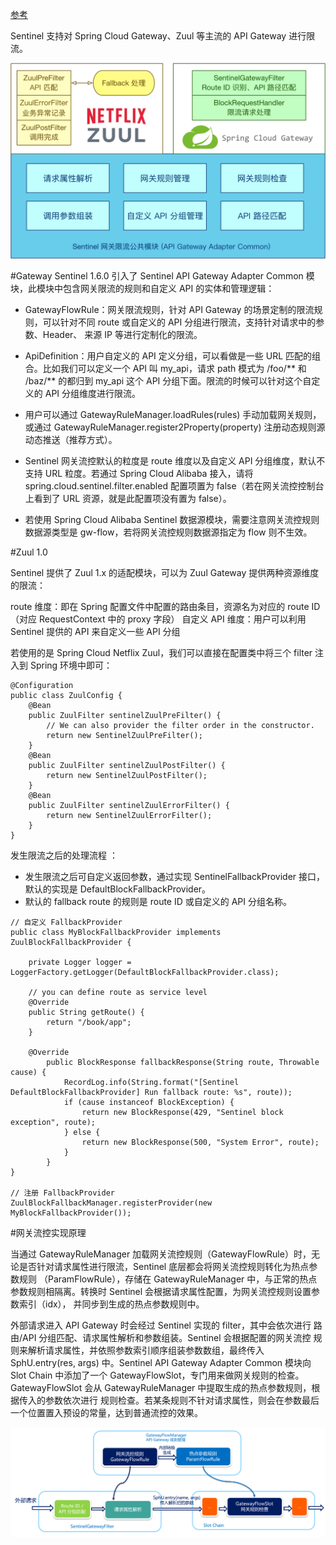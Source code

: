 [参考](https://sentinelguard.io/zh-cn/docs/api-gateway-flow-control.html)

Sentinel 支持对 Spring Cloud Gateway、Zuul 等主流的 API Gateway 进行限流。

![](img/img.png)


#Gateway
Sentinel 1.6.0 引入了 Sentinel API Gateway Adapter Common 模块，此模块中包含网关限流的规则和自定义 API 的实体和管理逻辑：

- GatewayFlowRule：网关限流规则，针对 API Gateway 的场景定制的限流规则，可以针对不同 route 或自定义的 API 分组进行限流，支持针对请求中的参数、Header、
  来源 IP 等进行定制化的限流。
- ApiDefinition：用户自定义的 API 定义分组，可以看做是一些 URL 匹配的组合。比如我们可以定义一个 API 叫 my_api，请求 path 模式为 /foo/** 和 /baz/** 
  的都归到 my_api 这个 API 分组下面。限流的时候可以针对这个自定义的 API 分组维度进行限流。
  
- 用户可以通过 GatewayRuleManager.loadRules(rules) 手动加载网关规则，或通过 GatewayRuleManager.register2Property(property) 注册动态规则源动态推送（推荐方式）。

- Sentinel 网关流控默认的粒度是 route 维度以及自定义 API 分组维度，默认不支持 URL 粒度。若通过 Spring Cloud Alibaba 接入，请将 spring.cloud.sentinel.filter.enabled 配置项置为 false（若在网关流控控制台上看到了 URL 资源，就是此配置项没有置为 false）。
- 若使用 Spring Cloud Alibaba Sentinel 数据源模块，需要注意网关流控规则数据源类型是 gw-flow，若将网关流控规则数据源指定为 flow 则不生效。

#Zuul 1.0

Sentinel 提供了 Zuul 1.x 的适配模块，可以为 Zuul Gateway 提供两种资源维度的限流：

route 维度：即在 Spring 配置文件中配置的路由条目，资源名为对应的 route ID（对应 RequestContext 中的 proxy 字段）
自定义 API 维度：用户可以利用 Sentinel 提供的 API 来自定义一些 API 分组

若使用的是 Spring Cloud Netflix Zuul，我们可以直接在配置类中将三个 filter 注入到 Spring 环境中即可：
```
@Configuration
public class ZuulConfig {
    @Bean
    public ZuulFilter sentinelZuulPreFilter() {
        // We can also provider the filter order in the constructor.
        return new SentinelZuulPreFilter();
    }
    @Bean
    public ZuulFilter sentinelZuulPostFilter() {
        return new SentinelZuulPostFilter();
    }
    @Bean
    public ZuulFilter sentinelZuulErrorFilter() {
        return new SentinelZuulErrorFilter();
    }
}
```
发生限流之后的处理流程 ：
- 发生限流之后可自定义返回参数，通过实现 SentinelFallbackProvider 接口，默认的实现是 DefaultBlockFallbackProvider。
- 默认的 fallback route 的规则是 route ID 或自定义的 API 分组名称。
```
// 自定义 FallbackProvider
public class MyBlockFallbackProvider implements ZuulBlockFallbackProvider {

    private Logger logger = LoggerFactory.getLogger(DefaultBlockFallbackProvider.class);
    
    // you can define route as service level 
    @Override
    public String getRoute() {
        return "/book/app";
    }

    @Override
        public BlockResponse fallbackResponse(String route, Throwable cause) {
            RecordLog.info(String.format("[Sentinel DefaultBlockFallbackProvider] Run fallback route: %s", route));
            if (cause instanceof BlockException) {
                return new BlockResponse(429, "Sentinel block exception", route);
            } else {
                return new BlockResponse(500, "System Error", route);
            }
        }
}

// 注册 FallbackProvider
ZuulBlockFallbackManager.registerProvider(new MyBlockFallbackProvider());

```


#网关流控实现原理

当通过 GatewayRuleManager 加载网关流控规则（GatewayFlowRule）时，无论是否针对请求属性进行限流，Sentinel 底层都会将网关流控规则转化为热点参数规则
（ParamFlowRule），存储在 GatewayRuleManager 中，与正常的热点参数规则相隔离。转换时 Sentinel 会根据请求属性配置，为网关流控规则设置参数索引（idx），
并同步到生成的热点参数规则中。


外部请求进入 API Gateway 时会经过 Sentinel 实现的 filter，其中会依次进行 路由/API 分组匹配、请求属性解析和参数组装。Sentinel 会根据配置的网关流控
规则来解析请求属性，并依照参数索引顺序组装参数数组，最终传入 SphU.entry(res, args) 中。Sentinel API Gateway Adapter Common 模块向 Slot Chain 
中添加了一个 GatewayFlowSlot，专门用来做网关规则的检查。GatewayFlowSlot 会从 GatewayRuleManager 中提取生成的热点参数规则，根据传入的参数依次进行
规则检查。若某条规则不针对请求属性，则会在参数最后一个位置置入预设的常量，达到普通流控的效果。

![](img/img_1.png)


























